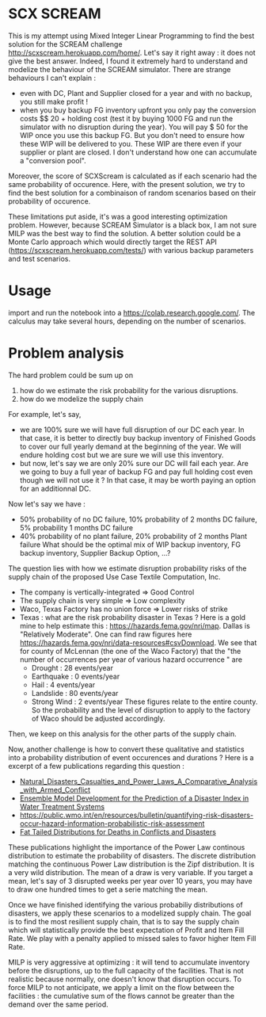 # SCX SCREAM
This is my  attempt using Mixed Integer Linear Programming to find the best solution for the SCREAM challenge http://scxscream.herokuapp.com/home/.
Let's say it right away : it does not give the best answer. Indeed, I found it extremely hard to understand and modelize the behaviour of the SCREAM simulator. There are strange behaviours I can't explain :
 - even with DC, Plant and Supplier closed for a year and with no backup, you still make profit !
 - when you buy backup FG inventory upfront you only pay the conversion costs $$ 20 + holding cost (test it by buying 1000 FG and run the simulator with no disruption during the year). You will pay $ 50 for the WIP once you use this backup FG. But you don't need to ensure how these WIP will be delivered to you. These WIP are there even if your supplier or plant are closed. I don't understand how one can accumulate a "conversion pool".

Moreover, the score of SCXScream is calculated as if each scenario had the same probability of occurence. Here, with the present solution, we try to find the best solution for a combinaison of random scenarios based on their probability of occurence. 

These limitations put aside, it's was a good interesting optimization problem. However, because SCREAM Simulator is a black box, I am not sure MILP was the best way to find the solution. A better solution could be a Monte Carlo approach which would directly target the REST API (https://scxscream.herokuapp.com/tests/) with various backup parameters and test scenarios.

# Usage
import and run the notebook into a https://colab.research.google.com/. The calculus may take several hours, depending on the number of scenarios.

# Problem analysis
The hard problem could be sum up on 
1) how do we estimate the risk probability for the various disruptions.
2) how do  we modelize the supply chain

For example, let's say,
 - we are 100% sure we will have full disruption of our DC each year. In that case, it is better to directly buy backup inventory of Finished Goods to cover our full yearly demand at the beginning of the year. We will endure holding cost but we are sure we will use this inventory.
 - but now, let's say we are only 20% sure our DC will fail each year. Are we going to buy a full year of backup FG and pay full holding cost even though we will not use it ? In that case, it may be worth paying an option for an additionnal DC.

Now let's say we have :
- 50% probability of no DC failure, 10% probability of 2 months DC failure, 5% probability 1 months DC failure
- 40% probability of no plant failure, 20% probability of 2 months Plant failure
What should be the optimal mix of WIP backup inventory, FG backup inventory, Supplier Backup Option, ...?

The question lies with how we estimate disruption probability risks of the supply chain of the proposed Use Case Textile Computation, Inc.
* The company is vertically-integrated => Good Control
* The supply chain is very simple => Low complexity
* Waco, Texas Factory has no union force => Lower risks of strike
* Texas : what are the risk probability disaster in Texas ? Here is a gold mine to help estimate this : https://hazards.fema.gov/nri/map. Dallas is "Relatively Moderate". One can find raw figures here https://hazards.fema.gov/nri/data-resources#csvDownload. We see that for county of McLennan (the one of the Waco Factory) that the "the number of occurrences per year of various hazard occurrence " are
  - Drought : 28 events/year
  - Earthquake : 0 events/year
  - Hail : 4 events/year
  - Landslide : 80 events/year
  - Strong Wind : 2 events/year
These figures relate to the entire county. So the probability and the level of disruption to apply to the factory of Waco should be adjusted accordingly.

Then, we keep on this analysis for the other parts of the supply chain.

Now, another challenge is how to convert these qualitative and statistics into a probability distribution of event occurences and durations ? Here is a excerpt of a few publications regarding this question :
 - [Natural_Disasters_Casualties_and_Power_Laws_A_Comparative_Analysis_with_Armed_Conflict](https://www.researchgate.net/publication/228576670_Natural_Disasters_Casualties_and_Power_Laws_A_Comparative_Analysis_with_Armed_Conflict)
 - [Ensemble Model Development for the Prediction of a Disaster Index in Water Treatment Systems](https://www.mdpi.com/2073-4441/12/11/3195)
 - https://public.wmo.int/en/resources/bulletin/quantifying-risk-disasters-occur-hazard-information-probabilistic-risk-assessment
 - [Fat Tailed Distributions for Deaths in Conflicts and Disasters](https://www.researchgate.net/publication/305983595_Fat_Tailed_Distributions_for_Deaths_in_Conflicts_and_Disasters)

These publications highlight the importance of the Power Law continous distribution to estimate the probability of disasters.
The discrete distribution matching the continuous Power Law distribution is the Zipf distribution. It is a very wild distribution. The mean of a draw is very variable. If you target a mean, let's say of 3 disrupted weeks per year over 10 years, you may have to draw one hundred times to get a serie matching the mean.

Once we have finished identifying the various probabiliy distributions of disasters, we apply these scenarios to a modelized supply chain. The goal is to find the most resilient supply chain, that is to say the supply chain which will statistically provide the best expectation of Profit and Item Fill Rate. We play with a penalty applied to missed sales to favor higher Item Fill Rate.

MILP is very aggressive at optimizing : it will tend to accumulate inventory before the disruptions, up to the full capacity of the facilities. That is not realistic because normally, one doesn't know that disruption occurs. To force MILP to not anticipate, we apply a limit on the flow between the facilities : the cumulative sum of the flows cannot be greater than the demand over the same period.

